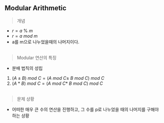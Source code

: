 ## Modular Arithmetic

> 개념

- $r = a \ \% \ m$
- $r = a \ mod \ m$
- a를 m으로 나누었을때의 나머지이다.
<br><br>

> Modular 연산의 특징

- 분배 법칙의 성립

1. $(A \ \pm \ B) \ mod \ C = (A \ mod \ C \pm \ B \ mod \ C) \ mod \ C$ 
2. $(A \ * \ B) \ mod \ C = (A \ mod \ C * \ B \ mod \ C) \ mod \ C$ 
<br><br>

> 문제 상황

- 어떠한 매우 큰 수의 연산을 진행하고, 그 수를 p로 나누었을 때의 나머지를 구해야 하는 상황